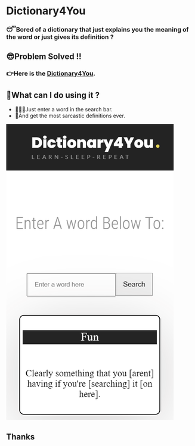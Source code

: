 # Dictionary4You
### 😴Bored of a dictionary that just explains you the meaning of the word or just gives its definition ?

## 😎Problem Solved !!
### 👉Here is the [Dictionary4You](https://dictionary4you.netlify.app).

##  🧐What can I do using it ?
- 🧑🏽‍💻Just enter a word in the search bar.
- 🥳And get the most sarcastic definitions ever.

![Dictionary4You](src/images/dict.PNG)

## Thanks
  

